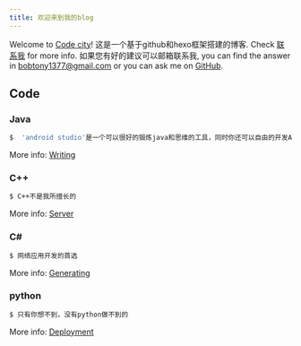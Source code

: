 ```yaml
---
title: 欢迎来到我的blog
---
```

Welcome to [Code city](http://kingpower.monster/)! 这是一个基于github和hexo框架搭建的博客. Check [联系我](https://www.google.com/intl/zh-CN/gmail/about/#) for more info. 如果您有好的建议可以邮箱联系我, you can find the answer in [bobtony1377@gmail.com](https://www.google.com/intl/zh-CN/gmail/about/#) or you can ask me on [GitHub](https://github.com/JKJK1377).

## Code

### Java

``` bash
$  'android studio'是一个可以很好的锻炼java和思维的工具，同时你还可以自由的开发APP
```

More info: [Writing](https://hexo.io/docs/writing.html)

### C++

``` bash
$ C++不是我所擅长的
```

More info: [Server](https://hexo.io/docs/server.html)

### C#

``` bash
$ 网络应用开发的首选
```

More info: [Generating](https://hexo.io/docs/generating.html)

### python

``` bash
$ 只有你想不到，没有python做不到的
```

More info: [Deployment](https://hexo.io/docs/one-command-deployment.html)
